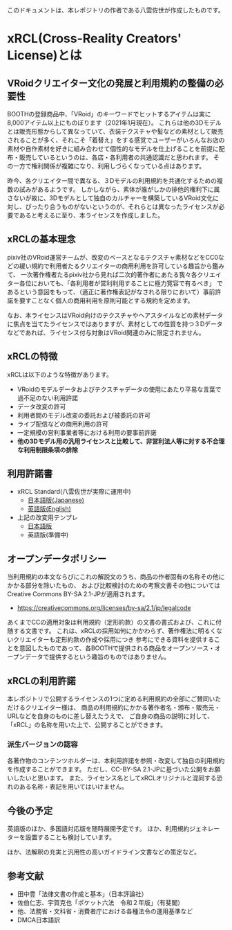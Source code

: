 このドキュメントは、本レポジトリの作者である八雲佐世が作成したものです。

# xRCL(Cross-Reality Creators' License)とは

## VRoidクリエイター文化の発展と利用規約の整備の必要性
BOOTHの登録商品中、「VRoid」のキーワードでヒットするアイテムは実に8,000アイテム以上にものぼります（2021年1月現在）。
これらは他の3Dモデルとは販売形態からして異なっていて、衣装テクスチャや髪などの素材として販売されることが多く、それこそ「着替え」をする感覚でユーザーがいろんなお店の素材や自作素材を好きに組み合わせて個性的なモデルを仕上げることを前提に配布・販売しているというのは、各店・各利用者の共通認識だと思われます。
その一方で権利関係が複雑になり、利用しづらくなっている点はあります。

昨今、各クリエイター間で異なる、３Dモデルの利用規約を共通化するための複数の試みがあるようです。
しかしながら、素体が誰がしかの排他的権利下に属さないが故に、3Dモデルとして独自のカルチャーを構築しているVRoid文化に対し、ぴったり合うものがないというのが、それらとは異なったライセンスが必要であると考えるに至り、本ライセンスを作成しました。

## xRCLの基本理念
pixiv社のVRoid運営チームが、改変のベースとなるテクスチャ素材などをCC0などの緩い規約で利用者たるクリエイターの商用利用を許可している趣旨から鑑みて、
一次著作権者たるpixiv社から見れば二次的著作者にあたる我々各クリエイター各位においても、「各利用者が営利利用することに極力寛容で有るべき」
であるという意図をもって、（適正に著作権表記がなされる限りにおいて）事前許諾を要すことなく個人の商用利用を原則可能とする規約を定めます。

なお、本ライセンスはVRoid向けのテクスチャやヘアスタイルなどの素材データに焦点を当てたライセンスではありますが、素材としての性質を持つ３Dデータなどであれば、ライセンス付与対象はVRoid関連のみに限定されません。

## xRCLの特徴
xRCLは以下のような特徴があります。

- VRoidのモデルデータおよびテクスチャデータの使用にあたり平易な言葉で過不足のない利用許諾
- データ改変の許可
 - 利用者間のモデル改変の委託および被委託の許可
- ライブ配信などの商用利用の許可
- 一定規模の営利事業者等における利用の要事前許諾
- **他の3Dモデル用の汎用ライセンスと比較して、非営利法人等に対する不合理な利用制限条項の排除**

## 利用許諾書
- xRCL Standard(八雲佐世が実際に運用中)
  - [日本語版(Japanese)](./standard-ja.md) 
  - [英語版(English)](./standard-en.md) 
- 上記の改変用テンプレ
  - [日本語版](./xrcl_template_ja.md) 
  - 英語版(準備中)


## オープンデータポリシー
当利用規約の本文ならびにこれの解説文のうち、商品の作者固有の名称その他にかかる部分を除いたもの、
および比較検討のための考察文書その他についてはCreative Commons BY-SA 2.1-JPが適用されます。
- https://creativecommons.org/licenses/by-sa/2.1/jp/legalcode

あくまでCCの適用対象は利用規約（定形約款）の文書の書式および、これに付随する文書です。
これは、xRCLの採用如何にかかわらず、著作権法に明るくないクリエイターも定形約款の作成や採用につき
参考にできる資料を提供することを意図したものであって、各BOOTHで提供される商品をオープンソース・オープンデータで提供するという趣旨のものではありません。

## xRCLの利用許諾
本レポジトリで公開するライセンスの1つに定める利用規約の全部にご賛同いただけるクリエイター様は、
商品の利用規約にかかる著作者名・頒布・販売元・URLなどを自身のものに差し替えたうえで、
ご自身の商品の説明に対して、「xRCL」の名称を用いた上で、公開することができます。

### 派生バージョンの認容
各著作物のコンテンツホルダーは、本利用許諾を参照・改変して独自の利用規約を作成することができます。
ただし、CC-BY-SA 2.1-JPに基づいた公開をお願いしたいと思います。
また、ライセンス名としてxRCLオリジナルと混同する恐れのある名称・表記を用いてはいけません。

## 今後の予定
英語版のほか、多国語対応版を随時展開予定です。
ほか、利用規約ジェネレーターを設置することも検討しています。

ほか、法解釈の充実と汎用性の高いガイドライン文書などの策定など。

## 参考文献
- 田中豊「法律文書の作成と基本」（日本評論社）
- 佐伯仁志、宇賀克也「ポケット六法　令和２年版」（有斐閣）
- 他、法務省・文科省・消費者庁における各種法令の運用基準など
- DMCA日本語訳

